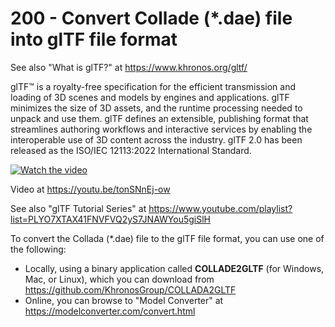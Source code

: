 # 200 - Convert Collade (*.dae) file into glTF file format

See also "What is glTF?" at https://www.khronos.org/gltf/

glTF™ is a royalty-free specification for the efficient transmission and loading of 3D scenes and models by engines and applications. glTF minimizes the size of 3D assets, and the runtime processing needed to unpack and use them. glTF defines an extensible, publishing format that streamlines authoring workflows and interactive services by enabling the interoperable use of 3D content across the industry. glTF 2.0 has been released as the ISO/IEC 12113:2022 International Standard.

[![Watch the video](https://img.youtube.com/vi/tonSNnEj-ow/default.jpg)](https://youtu.be/tonSNnEj-ow)

Video at https://youtu.be/tonSNnEj-ow

See also "glTF Tutorial Series" at https://www.youtube.com/playlist?list=PLYO7XTAX41FNVFVQ2yS7JNAWYou5giSlH

To convert the Collada (*.dae) file to the glTF file format, you can use one of the following:

- Locally, using a binary application called **COLLADE2GLTF** (for Windows, Mac, or Linux), which you can download from https://github.com/KhronosGroup/COLLADA2GLTF
- Online, you can browse to "Model Converter" at https://modelconverter.com/convert.html
